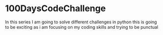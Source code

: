 # 100DaysCodeChallenge
In this series I am going to solve different challenges in python
this is going to be exciting as i am focusing on my coding skills and trying to be punctual 
